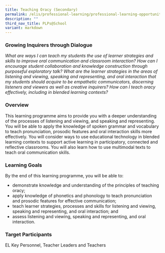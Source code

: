 ```yaml
---
title: Teaching Oracy (Secondary)
permalink: /elis/professional-learning/professional-learning-opportunities/secondary/teaching-oracy/
description: ""
third_nav_title: PLPs@School
variant: markdown
---
```

### Growing Inquirers through Dialogue

<em>What are ways I can teach my students the use of learner strategies and skills to improve oral communication and classroom interaction? How can I encourage student collaboration and knowledge construction through purposeful exploratory talk? What are the learner strategies in the areas of listening and viewing, speaking and representing, and oral interaction that my students should acquire to be empathetic communicators, discerning listeners and viewers as well as creative inquirers? How can I teach oracy effectively, including in blended learning contexts?</em>

### Overview

This learning programme aims to provide you with a deeper understanding of the processes of listening and viewing, and speaking and representing. You will be able to apply the knowledge of spoken grammar and vocabulary to teach pronunciation, prosodic features and oral interaction skills more effectively. You will consider ways to use educational technology in blended learning contexts to support active learning in participatory, connected and reflective classrooms. You will also learn how to use multimodal texts to teach oral communication skills.

### Learning Goals
By the end of this learning programme, you will be able to:

*   demonstrate knowledge and understanding of the principles of teaching oracy;
*   apply knowledge of phonetics and phonology to teach pronunciation and prosodic features for effective communication;
*   teach learner strategies, processes and skills for listening and viewing, speaking and representing, and oral interaction; and
*   assess listening and viewing, speaking and representing, and oral interaction.

### Target Participants

EL Key Personnel, Teacher Leaders and Teachers